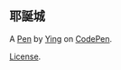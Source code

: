 耶誕城
---


A [Pen](https://codepen.io/Leanee/pen/JOzjWp) by [Ying](https://codepen.io/Leanee) on [CodePen](https://codepen.io).

[License](https://codepen.io/Leanee/pen/JOzjWp/license).
